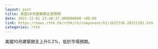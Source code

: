 ```yaml
---
layout: post
title: 美國10月建築開支遜預期
date: 2021-12-01 23:48:37.000000000 +08:00
link: https://news.rthk.hk/rthk/ch/component/k2/1622336-20211201.htm
categories: rthk
---
```


美國10月建築開支上升0.2%，低於市場預期。
